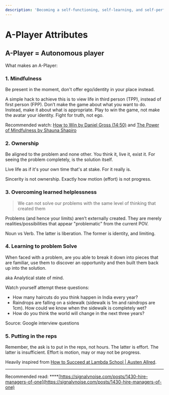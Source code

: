 ```yaml
---
description: 'Becoming a self-functioning, self-learning, and self-performing unit.'
---
```


# A-Player Attributes

## A-Player = Autonomous player

What makes an A-Player:

### 1. Mindfulness

Be present in the moment, don't offer ego/identity in your place instead.

A simple hack to achieve this is to view life in third person \(TPP\), instead of first person \(FPP\). Don’t make the game about what you want to do. Instead, make it about what is appropriate. Play to win the game, not make the avatar your identity. Fight for truth, not ego.

Recommended watch: [How to Win by Daniel Gross \(14:50\)](https://youtu.be/LH1bewTg-P4?t=890) and [The Power of Mindfulness by Shauna Shapiro](https://www.youtube.com/watch?v=IeblJdB2-Vo)

### 2. Ownership

Be aligned to the problem and none other. You think it, live it, exist it. For seeing the problem completely, is the solution itself.

Live life as if it's your own time that's at stake. For it really is.

Sincerity is not ownership. Exactly how motion \(effort\) is not progress.

### 3. Overcoming learned helplessness

> We can not solve our problems with the same level of thinking that created them

Problems \(and hence your limits\) aren’t externally created. They are merely realities/possibilities that appear "problematic" from the current POV.

Noun vs Verb. The latter is liberation. The former is identity, and limiting.

### 4. Learning to problem Solve

When faced with a problem, are you able to break it down into pieces that are familiar, use them to discover an opportunity and then built them back up into the solution.

aka Analytical state of mind.   
  
Watch yourself attempt these questions:

* How many haircuts do you think happen in India every year?
* Raindrops are falling on a sidewalk \(sidewalk is 1m and raindrops are 1cm\). How could we know when the sidewalk is completely wet?
* How do you think the world will change in the next three years?

Source: Google interview questions

### 5. Putting in the reps

Remember, the ask is to put in the reps, not hours. The latter is effort. The latter is insufficient. Effort is motion, may or may not be progress.

Heavily inspired from [How to Succeed at Lambda School \| Austen Allred](https://www.youtube.com/watch?v=vVogzog7HDg).  
****

Recommended read: ****[https://signalvnoise.com/posts/1430-hire-managers-of-one](https://signalvnoise.com/posts/1430-hire-managers-of-one)

